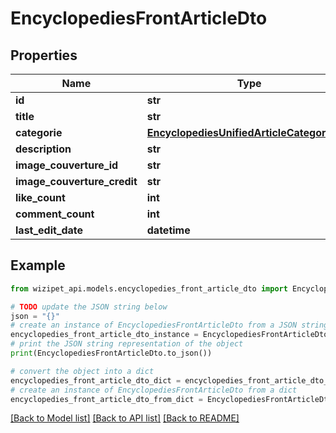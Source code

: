 # EncyclopediesFrontArticleDto


## Properties

Name | Type | Description | Notes
------------ | ------------- | ------------- | -------------
**id** | **str** |  | [optional] 
**title** | **str** |  | [optional] 
**categorie** | [**EncyclopediesUnifiedArticleCategorieDto**](EncyclopediesUnifiedArticleCategorieDto.md) |  | [optional] 
**description** | **str** |  | [optional] 
**image_couverture_id** | **str** |  | [optional] 
**image_couverture_credit** | **str** |  | [optional] 
**like_count** | **int** |  | [optional] 
**comment_count** | **int** |  | [optional] 
**last_edit_date** | **datetime** |  | [optional] 

## Example

```python
from wizipet_api.models.encyclopedies_front_article_dto import EncyclopediesFrontArticleDto

# TODO update the JSON string below
json = "{}"
# create an instance of EncyclopediesFrontArticleDto from a JSON string
encyclopedies_front_article_dto_instance = EncyclopediesFrontArticleDto.from_json(json)
# print the JSON string representation of the object
print(EncyclopediesFrontArticleDto.to_json())

# convert the object into a dict
encyclopedies_front_article_dto_dict = encyclopedies_front_article_dto_instance.to_dict()
# create an instance of EncyclopediesFrontArticleDto from a dict
encyclopedies_front_article_dto_from_dict = EncyclopediesFrontArticleDto.from_dict(encyclopedies_front_article_dto_dict)
```
[[Back to Model list]](../README.md#documentation-for-models) [[Back to API list]](../README.md#documentation-for-api-endpoints) [[Back to README]](../README.md)


